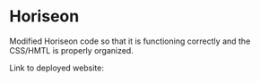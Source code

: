 # Horiseon
Modified Horiseon code so that it is functioning correctly and the CSS/HMTL is properly organized. 

Link to deployed website: 
